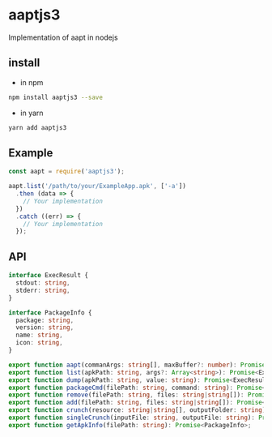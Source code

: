 <!--
 * @Author: kiliaosi
 * @Date: 2021-04-13 12:44:31
 * @LastEditors: kiliaosi
 * @LastEditTime: 2021-04-13 16:25:17
 * @Description:
-->

# aaptjs3
Implementation of aapt in nodejs

## install

- in npm
```bash
npm install aaptjs3 --save
```

- in yarn
```bash
yarn add aaptjs3
```

## Example

```js
const aapt = require('aaptjs3');

aapt.list('/path/to/your/ExampleApp.apk', ['-a'])
  .then (data => {
    // Your implementation
  })
  .catch ((err) => {
    // Your implementation
  });
```

## API
```typescript
interface ExecResult {
  stdout: string,
  stderr: string,
}

interface PackageInfo {
  package: string,
  version: string,
  name: string,
  icon: string,
}

export function aapt(commanArgs: string[], maxBuffer?: number): Promise<ExecResult>;
export function list(apkPath: string, args?: Array<string>): Promise<ExecResult>;
export function dump(apkPath: string, value: string): Promise<ExecResult>;
export function packageCmd(filePath: string, command: string): Promise<ExecResult>;
export function remove(filePath: string, files: string|string[]): Promise<ExecResult>;
export function add(filePath: string, files: string|string[]): Promise<ExecResult>;
export function crunch(resource: string|string[], outputFolder: string): Promise<ExecResult>;
export function singleCrunch(inputFile: string, outputFile: string): Promise<ExecResult>;
export function getApkInfo(filePath: string): Promise<PackageInfo>;
```

